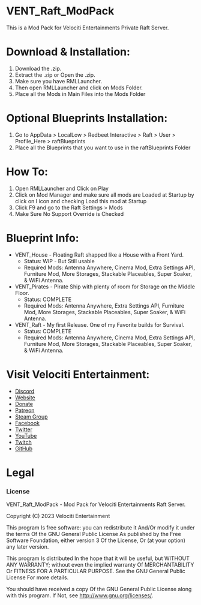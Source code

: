 # VENT_Raft_ModPack
This is a Mod Pack for Velociti Entertainments Private Raft Server.

# Download & Installation:
1) Download the .zip.
2) Extract the .zip or Open the .zip.
3) Make sure you have RMLLauncher.
4) Then open RMLLauncher and click on Mods Folder.
5) Place all the Mods in Main Files into the Mods Folder

# Optional Blueprints Installation:
1) Go to AppData > LocalLow > Redbeet Interactive > Raft > User > Profile_Here > raftBlueprints
2) Place all the Blueprints that you want to use in the raftBlueprints Folder

# How To:
1) Open RMLLauncher and Click on Play
2) Click on Mod Manager and make sure all mods are Loaded at Startup by click on I icon and checking Load this mod at Startup
3) Click F9 and go to the Raft Settings > Mods
4) Make Sure No Support Override is Checked

# Blueprint Info:
* VENT_House - Floating Raft shapped like a House with a Front Yard.
  * Status: WIP - But Still usable
  * Required Mods: Antenna Anywhere, Cinema Mod, Extra Settings API, Furniture Mod, More Storages, Stackable Placeables, Super Soaker, & WiFi Antenna.
* VENT_Pirates - Pirate Ship with plenty of room for Storage on the Middle Floor.
  * Status: COMPLETE
  * Required Mods: Antenna Anywhere, Extra Settings API, Furniture Mod, More Storages, Stackable Placeables, Super Soaker, & WiFi Antenna.
* VENT_Raft - My first Release. One of my Favorite builds for Survival.
  * Status: COMPLETE
  * Required Mods: Antenna Anywhere, Cinema Mod, Extra Settings API, Furniture Mod, More Storages, Stackable Placeables, Super Soaker, & WiFi Antenna.

# Visit Velociti Entertainment:
* [Discord]( https://discord.velocitientertainment.com )
* [Website]( https://velocitientertainment.com )
* [Donate]( https://velocitientertainment.com/donations )
* [Patreon]( https://www.patreon.com/VelocitiEntertainment?fan_landing=true )
* [Steam Group]( https://steamcommunity.com/groups/velocitientertainment )
* [Facebook]( https://facebook.com/VelocitiEntertainment )
* [Twitter]( https://twitter.com/VelocitiEnt )
* [YouTube]( https://youtube.com/user/HumanTree92 )
* [Twitch]( https://twitch.tv/humantree92 )
* [GitHub]( https://github.com/HumanTree92 )

# Legal
### License
VENT_Raft_ModPack - Mod Pack for Velociti Entertainments Raft Server.

Copyright (C) 2023 Velociti Entertainment

This program Is free software: you can redistribute it And/Or modify it under the terms Of the GNU General Public License As published by the Free Software Foundation, either version 3 Of the License, Or (at your option) any later version.

This program Is distributed In the hope that it will be useful, but WITHOUT ANY WARRANTY; without even the implied warranty Of MERCHANTABILITY Or FITNESS FOR A PARTICULAR PURPOSE. See the GNU General Public License For more details.

You should have received a copy Of the GNU General Public License along with this program. If Not, see http://www.gnu.org/licenses/.
